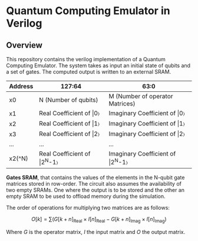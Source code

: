 # **Quantum Computing Emulator in Verilog**
## Overview
This repository contains the verilog implementation of a Quantum Computing Emulator. The system takes as input an initial state of qubits and a set of gates. The computed output is written to an external SRAM. 


| Address      | 127:64                              | 63:0                                 |
|--------------|-------------------------------------|--------------------------------------|
| x0           | N (Number of qubits)                | M (Number of operator Matrices)      |
| x1           | Real Coefficient of \|0&#9002; | Imaginary Coefficient of \|0&#9002; |
| x2           | Real Coefficient of \|1&#9002; | Imaginary Coefficient of \|1&#9002;|
| x3           | Real Coefficient of \|2&#9002; | Imaginary Coefficient of \|2&#9002; |
| ...          | ...                                 | ...                                  |
| x2\(^N\)     | Real Coefficient of \|2<sup>N</sup>-1&#9002; | Imaginary Coefficient of \|2<sup>N</sup>-1&#9002; |

**Gates SRAM**, that contains the values of the elements in the N-qubit gate matrices stored
in row-order.
The circuit also assumes the availability of two empty SRAMs. One where the output is
to be stored and the other an empty SRAM to be used to offload memory during the
simulation.

The order of operations for multiplying two matrices are as follows:
```math
O[k] = \sum \left( G[k+n]_{\text{Real}} \times I[n]_{\text{Real}} - G[k+n]_{\text{Imag}} \times I[n]_{\text{Imag}} \right)
```


Where $`G`$ is the operator matrix, $`I`$ the input matrix and $`O`$ the output matrix.
